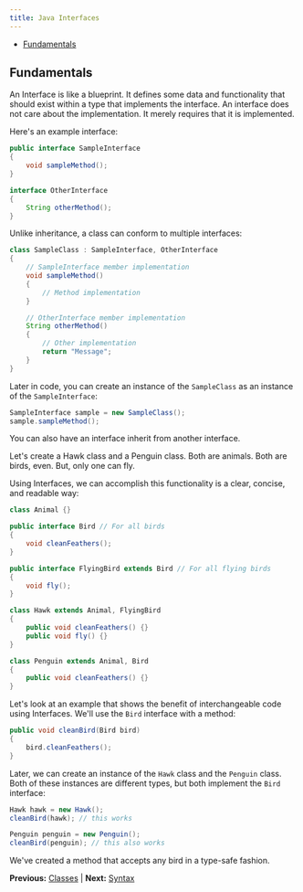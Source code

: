 ```yaml
---
title: Java Interfaces
---
```


* [Fundamentals](#fundamentals)

## Fundamentals

An Interface is like a blueprint. It defines some data and functionality that should exist within a type that implements the interface. An interface does not care about the implementation. It merely requires that it is implemented.

Here's an example interface:

```java
public interface SampleInterface
{
    void sampleMethod();
}

interface OtherInterface
{
    String otherMethod();
}
```

Unlike inheritance, a class can conform to multiple interfaces:

```java
class SampleClass : SampleInterface, OtherInterface
{
    // SampleInterface member implementation
    void sampleMethod()
    {
        // Method implementation
    }

    // OtherInterface member implementation
    String otherMethod()
    {
        // Other implementation
        return "Message";
    }
}
```

Later in code, you can create an instance of the `SampleClass` as an instance of the `SampleInterface`:

```java
SampleInterface sample = new SampleClass();
sample.sampleMethod();
```

You can also have an interface inherit from another interface.

Let's create a Hawk class and a Penguin class. Both are animals. Both are birds, even. But, only one can fly.

Using Interfaces, we can accomplish this functionality is a clear, concise, and readable way:

```java
class Animal {}

public interface Bird // For all birds
{
    void cleanFeathers();
}

public interface FlyingBird extends Bird // For all flying birds
{
    void fly();
}

class Hawk extends Animal, FlyingBird
{
    public void cleanFeathers() {}
    public void fly() {}
}

class Penguin extends Animal, Bird
{
    public void cleanFeathers() {}
}
```

Let's look at an example that shows the benefit of interchangeable code using Interfaces. We'll use the `Bird` interface with a method:

```java
public void cleanBird(Bird bird)
{
    bird.cleanFeathers();
}
```

Later, we can create an instance of the `Hawk` class and the `Penguin` class. Both of these instances are different types, but both implement the `Bird` interface:

```java
Hawk hawk = new Hawk();
cleanBird(hawk); // this works

Penguin penguin = new Penguin();
cleanBird(penguin); // this also works
```

We've created a method that accepts any bird in a type-safe fashion.

**Previous:** [Classes](classes.markdown) |
**Next:** [Syntax](syntax.markdown)
